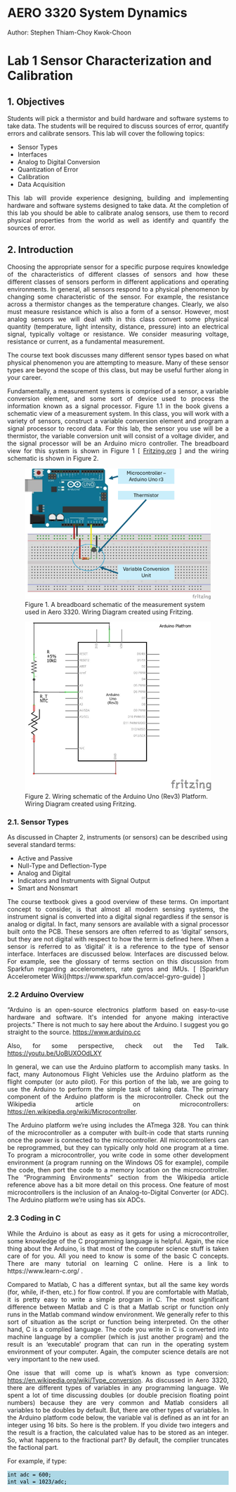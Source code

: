 # AERO 3320 System Dynamics

Author: Stephen Thiam-Choy Kwok-Choon

# Lab 1 Sensor Characterization and Calibration

## 1. Objectives

<!-- justify text - <div style="text-align: justify"> your-text-here </div>     -->

<div style="text-align: justify"> Students will pick a thermistor and build hardware and software systems to take data. The students will be required to discuss sources of error, quantify errors and calibrate sensors. This lab will cover the following topics: </div>

- Sensor Types
- Interfaces
- Analog to Digital Conversion
- Quantization of Error
- Calibration
- Data Acquisition

<div style="text-align: justify"> This lab will provide experience designing, building and implementing hardware and software systems designed to take data. At the completion of this lab you should be able to calibrate analog sensors, use them to record physical properties from the world as well as identify and quantify the sources of error. </div>


## 2. Introduction

<div style="text-align: justify"> Choosing the appropriate sensor for a specific purpose requires knowledge of the characteristics of different classes of sensors and how these different classes of sensors perform in different applications and operating environments. In general, all sensors respond to a physical phenomenon by changing some characteristic of the sensor. For example, the resistance across a thermistor changes as the temperature changes. Clearly, we also must measure resistance which is also a form of a sensor. However, most analog sensors we will deal with in this class convert some physical quantity (temperature, light intensity, distance, pressure) into an electrical signal, typically voltage or resistance. We consider measuring voltage, resistance or current, as a fundamental measurement.

The course text book discusses many different sensor types based on what physical phenomenon you are attempting to measure. Many of these sensor types are beyond the scope of this class, but may be useful further along in your career.

Fundamentally, a measurement systems is comprised of a sensor, a variable conversion element, and some sort of device used to process the information known as a signal processor. Figure 1.1 in the book givens a schematic view of a measurement system. In this class, you will work with a variety of sensors, construct a variable conversion element and program a signal processor to record data. For this lab, the sensor you use will be a thermistor, the variable conversion unit will consist of a voltage divider, and the signal processor will be an Arduino micro controller. The breadboard view for this system is shown in Figure 1 [ [Fritzing.org](https://fritzing.org/) ] and the wiring schematic is shown in Figure 2. </div>

<figure>
  <img src="Thermistor_Wiring_rev2.png" alt="Thermistor Wiring" width: 100%;
  height: auto;
  /* Magic! */
  max-width: 50vw;>
  <figcaption>Figure 1. A breadboard schematic of the measurement system used in Aero 3320. Wiring Diagram created using Fritzing.  </figcaption>
</figure>

<figure>
  <img src="Arduino_Uno_r3.jpeg" alt="Arduino Uno R3 platform" width: 100%;
  height: auto;
  /* Magic! */
  max-width: 50vw;>
  <figcaption>Figure 2. Wiring schematic of the Arduino Uno (Rev3) Platform. Wiring Diagram created using Fritzing.  </figcaption>
</figure>

### 2.1. Sensor Types

As discussed in Chapter 2, instruments (or sensors) can be described using several standard terms:

- Active and Passive
- Null-Type and Deflection-Type
- Analog and Digital
- Indicators and Instruments with Signal Output
- Smart and Nonsmart

<div style="text-align: justify"> The course textbook gives a good overview of these terms. On important concept to consider, is that almost all modern sensing systems, the instrument signal is converted into a digital signal regardless if the sensor is analog or digital. In fact, many sensors are available with a signal processor built onto the PCB. These sensors are often referred to as ‘digital’ sensors, but they are not digital with respect to how the term is defined here. When a sensor is referred to as ‘digital’ it is a reference to the type of sensor interface. Interfaces are discussed below. Interfaces are discussed below. For example, see the glossary of terms section on this discussion from Sparkfun regarding accelerometers, rate gyros and IMUs.
[ [Sparkfun Accelerometer Wiki](https://www.sparkfun.com/accel-gyro-guide) ] </div> 

### 2.2 Arduino Overview

<div style="text-align: justify"> 

“Arduino is an open-source electronics platform based on easy-to-use hardware and software. It's intended for anyone making interactive projects.” There is not much to say here about the Arduino. I suggest you go straight to the source.
 https://www.arduino.cc

Also, for some perspective, check out the Ted Talk. https://youtu.be/UoBUXOOdLXY

In general, we can use the Arduino platform to accomplish many tasks. In fact, many Autonomous Flight Vehicles use the Arduino platform as the flight computer (or auto pilot). For this portion of the lab, we are going to use the Arduino to perform the simple task of taking data. The primary component of the Arduino platform is the microcontroller. Check out the Wikipedia article on microcontrollers: https://en.wikipedia.org/wiki/Microcontroller. 

The Arduino platform we’re using includes the ATmega 328.
You can think of the microcontroller as a computer with built-in code that starts running once the power is connected to the microcontroller. All microcontrollers can be reprogrammed, but they can typically only hold one program at a time. To program a microcontroller, you write code in some other development environment (a program running on the Windows OS for example), compile the code, then port the code to a memory location on the microcontroller. The “Programming Environments” section from the Wikipedia article reference above has a bit more detail on this process.
One feature of most microcontrollers is the inclusion of an Analog-to-Digital Converter (or ADC). The Arduino platform we’re using has six ADCs.

</div> 

### 2.3 Coding in C

<!-- justify text - <div style="text-align: justify"> your-text-here </div>     -->


<div style="text-align: justify"> 
While the Arduino is about as easy as it gets for using a microcontroller, some knowledge of the C programming language is helpful. Again, the nice thing about the Arduino, is that most of the computer science stuff is taken care of for you. All you need to know is some of the basic C concepts. There are many tutorial on learning C online. Here is a link to https://www.learn-c.org/ .

Compared to Matlab, C has a different syntax, but all the same key words (for, while, if-then, etc.) for flow control. If you are comfortable with Matlab, it is pretty easy to write a simple program in C. The most significant difference between Matlab and C is that a Matlab script or function only runs in the Matlab command window environment. We generally refer to this sort of situation as the script or function being interpreted. On the other hand, C is a complied language. The code you write in C is
converted into machine language by a complier (which is just another program) and the result is an ‘executable’ program that can run in the operating system environment of your computer. Again, the computer science details are not very important to the new used.

One issue that will come up is what’s known as type conversion: https://en.wikipedia.org/wiki/Type_conversion. As discussed in Aero 3320, there are different types of variables in any programming language. We spent a lot of time discussing doubles (or double precision floating point numbers) because they are very common and Matlab considers all variables to be doubles by default. But, there are other types of variables. In the Arduino platform code below, the variable val is defined as an int for an integer using 16 bits. So here is the problem. If you divide two integers and the result is a fraction, the calculated value has to be stored as an integer. So, what happens to the fractional part? By default, the complier truncates the factional part.

For example, if type: </div>

<div style="color:black; background:lightblue">

``` 
int adc = 600; 
int val = 1023/adc;
``` 
</div>


